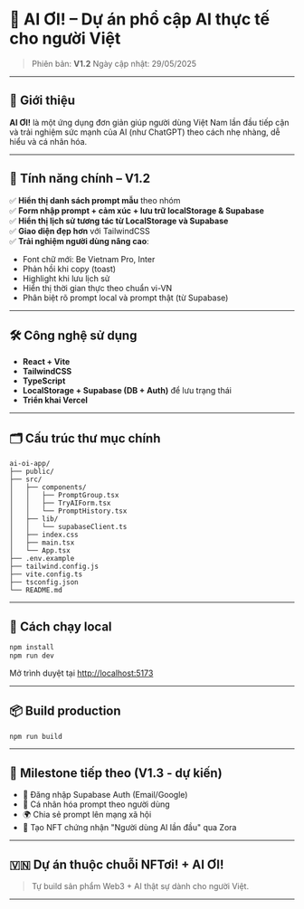 # 🧠 AI ƠI! – Dự án phổ cập AI thực tế cho người Việt

> Phiên bản: **V1.2**
> Ngày cập nhật: 29/05/2025

---

## 🌟 Giới thiệu

**AI ƠI!** là một ứng dụng đơn giản giúp người dùng Việt Nam lần đầu tiếp cận và trải nghiệm sức mạnh của AI (như ChatGPT) theo cách nhẹ nhàng, dễ hiểu và cá nhân hóa.

---

## 🚀 Tính năng chính – V1.2

✅ **Hiển thị danh sách prompt mẫu** theo nhóm  
✅ **Form nhập prompt + cảm xúc + lưu trữ localStorage & Supabase**  
✅ **Hiển thị lịch sử tương tác từ LocalStorage và Supabase**  
✅ **Giao diện đẹp hơn** với TailwindCSS  
✅ **Trải nghiệm người dùng nâng cao**:
- Font chữ mới: Be Vietnam Pro, Inter
- Phản hồi khi copy (toast)
- Highlight khi lưu lịch sử
- Hiển thị thời gian thực theo chuẩn vi-VN
- Phân biệt rõ prompt local và prompt thật (từ Supabase)

---

## 🛠️ Công nghệ sử dụng

- **React + Vite**
- **TailwindCSS**
- **TypeScript**
- **LocalStorage + Supabase (DB + Auth)** để lưu trạng thái
- **Triển khai Vercel**

---

## 🗂️ Cấu trúc thư mục chính

```
ai-oi-app/
├── public/
├── src/
│   ├── components/
│   │   ├── PromptGroup.tsx
│   │   ├── TryAIForm.tsx
│   │   └── PromptHistory.tsx
│   ├── lib/
│   │   └── supabaseClient.ts
│   ├── index.css
│   ├── main.tsx
│   └── App.tsx
├── .env.example
├── tailwind.config.js
├── vite.config.ts
├── tsconfig.json
└── README.md
```

---

## 🧪 Cách chạy local

```bash
npm install
npm run dev
```

Mở trình duyệt tại [http://localhost:5173](http://localhost:5173)

---

## 📦 Build production

```bash
npm run build
```

---

## 🏁 Milestone tiếp theo (V1.3 - dự kiến)

- 🔐 Đăng nhập Supabase Auth (Email/Google)
- 👤 Cá nhân hóa prompt theo người dùng
- 🌍 Chia sẻ prompt lên mạng xã hội
- 🧾 Tạo NFT chứng nhận "Người dùng AI lần đầu" qua Zora

---

## 🇻🇳 Dự án thuộc chuỗi **NFTơi! + AI ƠI!**
> Tự build sản phẩm Web3 + AI thật sự dành cho người Việt.

---